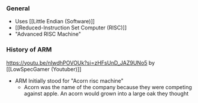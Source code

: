 ### General
- Uses [[Little Endian (Software)]]
- [[Reduced-Instruction Set Computer (RISC)]]
- "Advanced RISC Machine"

### History of ARM
https://youtu.be/nIwdhPOVOUk?si=zHFsUnD_JAZ9UNo5 by [[LowSpecGamer (Youtuber)]]
- ARM Initially stood for "Acorn risc machine"
	- Acorn was the name of the company because they were competing against apple. An acorn would grown into a large oak they thought
